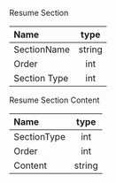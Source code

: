 Resume Section

| Name         |  type  |
|:-------------|:------:|
| SectionName  | string |
| Order        |  int   |
| Section Type |  int   |

Resume Section Content

| Name        |  type  |
|:------------|:------:|
| SectionType |  int   |
| Order       |  int   |
| Content     | string |



